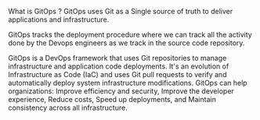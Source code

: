What is GitOps ?
GitOps uses Git as a Single source of truth to deliver applications and infrastructure.

GitOps tracks the deployment procedure where we can track all the activity done by the Devops engineers as we track in the source code repository.

GitOps is a DevOps framework that uses Git repositories to manage infrastructure and application code deployments. It's an evolution of Infrastructure as Code (IaC) and uses Git pull requests to verify and automatically deploy system infrastructure modifications. GitOps can help organizations: Improve efficiency and security, Improve the developer experience, Reduce costs, Speed up deployments, and Maintain consistency across all infrastructure.

